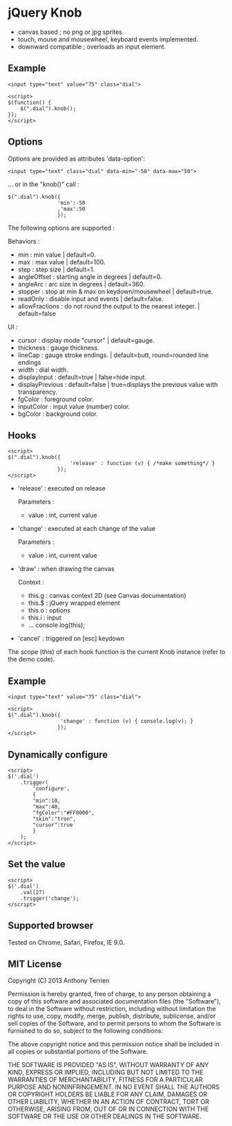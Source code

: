 jQuery Knob
=============

- canvas based ; no png or jpg sprites.
- touch, mouse and mousewheel, keyboard events implemented.
- downward compatible ; overloads an input element.

Example
-------

    <input type="text" value="75" class="dial">

    <script>
    $(function() {
        $(".dial").knob();
    });
    </script>

Options
-------

Options are provided as attributes 'data-option':

    <input type="text" class="dial" data-min="-50" data-max="50">

... or in the "knob()" call :

    $(".dial").knob({
                    'min':-50
                    ,'max':50
                    });

The following options are supported :

Behaviors :
* min : min value | default=0.
* max : max value | default=100.
* step : step size | default=1.
* angleOffset : starting angle in degrees | default=0.
* angleArc : arc size in degrees | default=360.
* stopper : stop at min & max on keydown/mousewheel | default=true.
* readOnly : disable input and events | default=false.
* allowFractions : do not round the output to the nearest integer. | default=false

UI :
* cursor : display mode "cursor" | default=gauge.
* thickness : gauge thickness.
* lineCap : gauge stroke endings. | default=butt, round=rounded line endings
* width : dial width.
* displayInput : default=true | false=hide input.
* displayPrevious : default=false | true=displays the previous value with transparency.
* fgColor : foreground color.
* inputColor : input value (number) color.
* bgColor : background color.

Hooks
-------

    <script>
    $(".dial").knob({
                        'release' : function (v) { /*make something*/ }
                    });
    </script>

* 'release' : executed on release

    Parameters :
    + value : int, current value

* 'change' : executed at each change of the value

    Parameters :
    + value : int, current value

* 'draw' : when drawing the canvas

    Context :
    - this.g : canvas context 2D (see Canvas documentation)
    - this.$ : jQuery wrapped element
    - this.o : options
    - this.i : input
    - ... console.log(this);

* 'cancel' : triggered on [esc] keydown

The scope (this) of each hook function is the current Knob instance (refer to the demo code).

Example
-------

    <input type="text" value="75" class="dial">

    <script>
    $(".dial").knob({
                     'change' : function (v) { console.log(v); }
                    });
    </script>


Dynamically configure
-------

    <script>
    $('.dial')
        .trigger(
            'configure',
            {
            "min":10,
            "max":40,
            "fgColor":"#FF0000",
            "skin":"tron",
            "cursor":true
            }
        );
    </script>

Set the value
-------

    <script>
    $('.dial')
        .val(27)
        .trigger('change');
    </script>

Supported browser
-------

Tested on Chrome, Safari, Firefox, IE 9.0.

MIT License
-------

Copyright (C) 2013 Anthony Terrien

Permission is hereby granted, free of charge, to any person obtaining a copy of
this software and associated documentation files (the "Software"), to deal in
the Software without restriction, including without limitation the rights to
use, copy, modify, merge, publish, distribute, sublicense, and/or sell copies of
 the Software, and to permit persons to whom the Software is furnished to do so,
subject to the following conditions:

The above copyright notice and this permission notice shall be included in all
copies or substantial portions of the Software.

THE SOFTWARE IS PROVIDED "AS IS", WITHOUT WARRANTY OF ANY KIND, EXPRESS OR
IMPLIED, INCLUDING BUT NOT LIMITED TO THE WARRANTIES OF MERCHANTABILITY, FITNESS
FOR A PARTICULAR PURPOSE AND NONINFRINGEMENT. IN NO EVENT SHALL THE AUTHORS OR
COPYRIGHT HOLDERS BE LIABLE FOR ANY CLAIM, DAMAGES OR OTHER LIABILITY, WHETHER
IN AN ACTION OF CONTRACT, TORT OR OTHERWISE, ARISING FROM, OUT OF OR IN
CONNECTION WITH THE SOFTWARE OR THE USE OR OTHER DEALINGS IN THE SOFTWARE.
